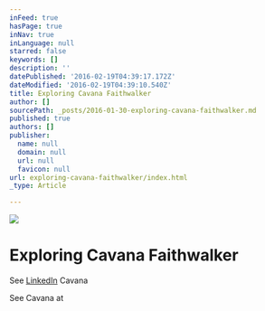 ```yaml
---
inFeed: true
hasPage: true
inNav: true
inLanguage: null
starred: false
keywords: []
description: ''
datePublished: '2016-02-19T04:39:17.172Z'
dateModified: '2016-02-19T04:39:10.540Z'
title: Exploring Cavana Faithwalker
author: []
sourcePath: _posts/2016-01-30-exploring-cavana-faithwalker.md
published: true
authors: []
publisher:
  name: null
  domain: null
  url: null
  favicon: null
url: exploring-cavana-faithwalker/index.html
_type: Article

---
```

![](https://the-grid-user-content.s3-us-west-2.amazonaws.com/b9626dfe-862f-4a52-b1c9-bd51909599f1.jpg)

# Exploring Cavana Faithwalker

See  [LinkedIn][0] Cavana

See Cavana at 

[0]: https://www.linkedin.com/in/leftthumbprintsolutions